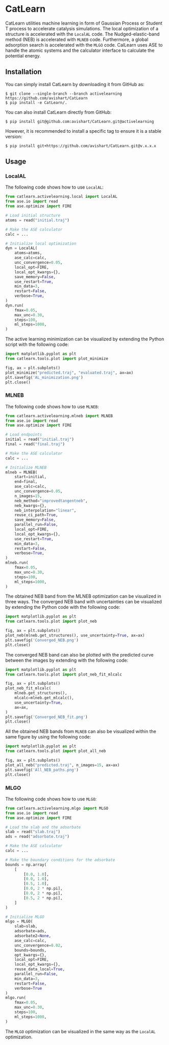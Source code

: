 # CatLearn

CatLearn utilities machine learning in form of Gaussian Process or Student T process to accelerate catalysis simulations. The local optimization of a structure is accelerated with the `LocalAL` code. The Nudged-elastic-band method (NEB) is accelerated with `MLNEB` code. Furthermore, a global adsorption search is accelerated with the `MLGO` code. 
CalLearn uses ASE to handle the atomic systems and the calculator interface to calculate the potential energy.

## Installation

You can simply install CatLearn by downloading it from GitHub as:
```shell
$ git clone --single-branch --branch activelearning https://github.com/avishart/CatLearn
$ pip install -e CatLearn/.
```

You can also install CatLearn directly from GitHub:
```shell
$ pip install git@github.com:avishart/CatLearn.git@activelearning
```

However, it is recommended to install a specific tag to ensure it is a stable version:
```shell
$ pip install git+https://github.com/avishart/CatLearn.git@v.x.x.x
```

## Usage

### LocalAL
The following code shows how to use `LocalAL`:
```python
from catlearn.activelearning.local import LocalAL
from ase.io import read
from ase.optimize import FIRE

# Load initial structure
atoms = read("initial.traj")

# Make the ASE calculator
calc = ...

# Initialize local optimization
dyn = LocalAL(
    atoms=atoms,
    ase_calc=calc,
    unc_convergence=0.05,
    local_opt=FIRE,    
    local_opt_kwargs={},
    save_memory=False,
    use_restart=True,
    min_data=3,
    restart=False,
    verbose=True,
)
dyn.run(
    fmax=0.05,
    max_unc=0.30,
    steps=100,
    ml_steps=1000,
)

```

The active learning minimization can be visualized by extending the Python script with the following code:
```python
import matplotlib.pyplot as plt
from catlearn.tools.plot import plot_minimize

fig, ax = plt.subplots()
plot_minimize("predicted.traj", "evaluated.traj", ax=ax)
plt.savefig('AL_minimization.png')
plt.close()
```

### MLNEB
The following code shows how to use `MLNEB`:
```python
from catlearn.activelearning.mlneb import MLNEB
from ase.io import read
from ase.optimize import FIRE

# Load endpoints
initial = read("initial.traj")
final = read("final.traj")

# Make the ASE calculator
calc = ...

# Initialize MLNEB
mlneb = MLNEB(
    start=initial,
    end=final,
    ase_calc=calc,
    unc_convergence=0.05,
    n_images=15,
    neb_method="improvedtangentneb",
    neb_kwargs={},
    neb_interpolation="linear",
    reuse_ci_path=True,
    save_memory=False,
    parallel_run=False,
    local_opt=FIRE,    
    local_opt_kwargs={},
    use_restart=True,
    min_data=3,
    restart=False,
    verbose=True,
)
mlneb.run(
    fmax=0.05,
    max_unc=0.30,
    steps=100,
    ml_steps=1000,
)

```

The obtained NEB band from the MLNEB optimization can be visualized in three ways.
The converged NEB band with uncertainties can be visualized by extending the Python code with the following code:
```python
import matplotlib.pyplot as plt
from catlearn.tools.plot import plot_neb

fig, ax = plt.subplots()
plot_neb(mlneb.get_structures(), use_uncertainty=True, ax=ax)
plt.savefig('Converged_NEB.png')
plt.close()
```

The converged NEB band can also be plotted with the predicted curve between the images by extending with the following code:
```python
import matplotlib.pyplot as plt
from catlearn.tools.plot import plot_neb_fit_mlcalc

fig, ax = plt.subplots()
plot_neb_fit_mlcalc(
    mlneb.get_structures(),
    mlcalc=mlneb.get_mlcalc(),
    use_uncertainty=True,
    ax=ax,
)
plt.savefig('Converged_NEB_fit.png')
plt.close()
```

All the obtained NEB bands from `MLNEB` can also be visualized within the same figure by using the following code:
```python
import matplotlib.pyplot as plt
from catlearn.tools.plot import plot_all_neb

fig, ax = plt.subplots()
plot_all_neb("predicted.traj", n_images=15, ax=ax)
plt.savefig('All_NEB_paths.png')
plt.close()
```

### MLGO
The following code shows how to use `MLGO`:
```python
from catlearn.activelearning.mlgo import MLGO
from ase.io import read
from ase.optimize import FIRE

# Load the slab and the adsorbate
slab = read("slab.traj")
ads = read("adsorbate.traj")

# Make the ASE calculator
calc = ...

# Make the boundary conditions for the adsorbate
bounds = np.array(
    [
        [0.0, 1.0],
        [0.0, 1.0],
        [0.5, 1.0],
        [0.0, 2 * np.pi],
        [0.0, 2 * np.pi],
        [0.5, 2 * np.pi],
    ]
)

# Initialize MLGO
mlgo = MLGO(
    slab=slab,
    adsorbate=ads,
    adsorbate2=None,
    ase_calc=calc,
    unc_convergence=0.02,
    bounds=bounds,
    opt_kwargs={},
    local_opt=FIRE,
    local_opt_kwargs={},
    reuse_data_local=True,
    parallel_run=False,
    min_data=3,
    restart=False,
    verbose=True
)
mlgo.run(
    fmax=0.05,
    max_unc=0.30,
    steps=100,
    ml_steps=1000,
)

```

The `MLGO` optimization can be visualized in the same way as the `LocalAL` optimization.
